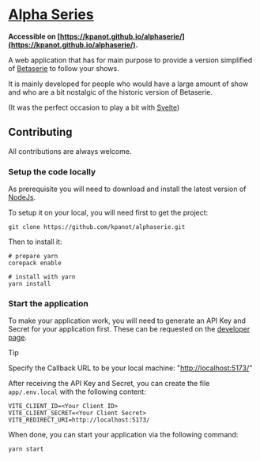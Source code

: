 # [Alpha Series](https://kpanot.github.io/alphaserie/)

**Accessible on [https://kpanot.github.io/alphaserie/](https://kpanot.github.io/alphaserie/).**

A web application that has for main purpose to provide a version simplified of [Betaserie](https://www.betaseries.com/) to follow your shows.

It is mainly developed for people who would have a large amount of show and who are a bit nostalgic of the historic version of Betaserie.

(It was the perfect occasion to play a bit with [Svelte](https://svelte.dev/))

## Contributing

All contributions are always welcome.

### Setup the code locally

As prerequisite you will need to download and install the latest version of [NodeJs](https://nodejs.org/en/download).

To setup it on your local, you will need first to get the project:

```shell
git clone https://github.com/kpanot/alphaserie.git
```

Then to install it:

```shell
# prepare yarn
corepack enable

# install with yarn
yarn install
```

### Start the application

To make your application work, you will need to generate an API Key and Secret for your application first.
These can be requested on the [developer page](https://www.betaseries.com/compte/api).

> [!TIP]
> Specify the Callback URL to be your local machine: "<http://localhost:5173/>"

After receiving the API Key and Secret, you can create the file `app/.env.local` with the following content:

```
VITE_CLIENT_ID=<Your Client ID>
VITE_CLIENT_SECRET=<Your Client Secret>
VITE_REDIRECT_URI=http://localhost:5173/
```

When done, you can start your application via the following command:

```
yarn start
```
